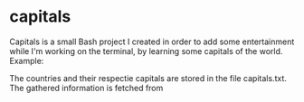 # capitals

Capitals is a small Bash project I created in order to add some entertainment while I'm working on the terminal, by learning some capitals of the world.
Example:

The countries and their respectie capitals are stored in the file capitals.txt.
The gathered information is fetched from 
